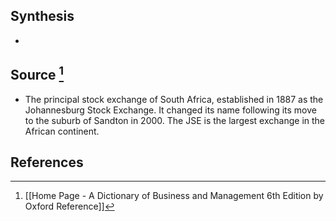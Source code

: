 ## Synthesis
- 
## Source [^1]
- The principal stock exchange of South Africa, established in 1887 as the Johannesburg Stock Exchange. It changed its name following its move to the suburb of Sandton in 2000. The JSE is the largest exchange in the African continent.
## References

[^1]: [[Home Page - A Dictionary of Business and Management 6th Edition by Oxford Reference]]
